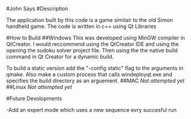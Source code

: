 #John Says
#Description

The application built by this code is a game similair to the old Simon handheld game.
The code is written in c++ using Qt Libraries

#How to Build
##Windows
This was developed using MinGW compiler in QtCreator. I would reccommend
using the QtCreator IDE and using the opening the sudoku solver project
file. Then using the the native build command in Qt Creator for a
dynamic build.

To build a static version add the "-config static" flag to the arguments 
in qmake. Also make a custom process that calls windeployqt.exe and
specifies the build directory as an arguement.
##MAC
*Not attempted yet*
##Linux
*Not attempted yet*

#Future Devolopments

-Add an expert mode which uses a new sequence evry succesful run
